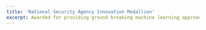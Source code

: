 ```yaml
---
title: 'National Security Agency Innovation Medallion'
excerpt: Awarded for providing ground breaking machine learning approaches to previously intractable text analysis problems at the Agency.
---
```

